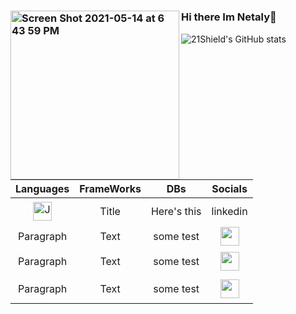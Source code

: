 
#
### <img  align="left" width="270" alt="Screen Shot 2021-05-14 at 6 43 59 PM" src="https://user-images.githubusercontent.com/25016486/118338753-ea37ca00-b4e4-11eb-94c2-c7ac2e72306e.png">  Hi there Im Netaly👋

![21Shield's GitHub stats](https://github-readme-stats.vercel.app/api?username=21shield&theme=graywhite&show_icons=true)

#
 | Languages | FrameWorks     | DBs  | Socials
| :----:  |    :----:   |   :----:  |   :----:  |
| <img src="https://cdn.jsdelivr.net/npm/simple-icons@3.13.0/icons/javascript.svg" alt="Javascript" height="30" style="vertical-align:top; margin:4px">| Title       | Here's this   | linkedin |
| Paragraph   | Text        |  some test | <a href="https://linkedin.com/in/netalyRamirez" target="_blank" rel="noopener noreferrer"> <img src="https://cdn.jsdelivr.net/npm/simple-icons@v3/icons/linkedin.svg" height="30"></a> |
| Paragraph   | Text        |  some test | <a href="https://21netaly.medium.com/" target="_blank" rel="noopener noreferrer"> <img src="https://cdn.jsdelivr.net/npm/simple-icons@3.13.0/icons/medium.svg" height="30" style="vertical-align:top; margin:4px"></a> |
| Paragraph   | Text        |  some test | <a href="https://twitter.com/NetalyCodes" target="_blank" rel="noopener noreferrer"> <img src="https://cdn.jsdelivr.net/npm/simple-icons@3.13.0/icons/twitter.svg" height="30" style="vertical-align:top; margin:4px"></a> |


<!--
**21shield/21shield** is a ✨ _special_ ✨ repository because its `README.md` (this file) appears on your GitHub profile.

Here are some ideas to get you started:

- 🔭 I’m currently working on ...
- 🌱 I’m currently learning ...
- 👯 I’m looking to collaborate on ...
- 🤔 I’m looking for help with ...
- 💬 Ask me about ...
- 📫 How to reach me: ...
- 😄 Pronouns: ...
- ⚡ Fun fact: ...
-->

